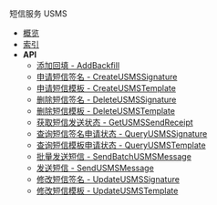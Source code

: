 <div class="sidebar_title ">短信服务 USMS</div>

- [概览](api/usms-api/README.md)
- [索引](api/usms-api/index.md)
- **API**
    - [添加回填 - AddBackfill](api/usms-api/add_backfill)
    - [申请短信签名 - CreateUSMSSignature](api/usms-api/create_usms_signature)
    - [申请短信模板 - CreateUSMSTemplate](api/usms-api/create_usms_template)
    - [删除短信签名 - DeleteUSMSSignature](api/usms-api/delete_usms_signature)
    - [删除短信模板 - DeleteUSMSTemplate](api/usms-api/delete_usms_template)
    - [获取短信发送状态 - GetUSMSSendReceipt](api/usms-api/get_usms_send_receipt)
    - [查询短信签名申请状态 - QueryUSMSSignature](api/usms-api/query_usms_signature)
    - [查询短信模板申请状态 - QueryUSMSTemplate](api/usms-api/query_usms_template)
    - [批量发送短信 - SendBatchUSMSMessage](api/usms-api/send_batch_usms_message)
    - [发送短信 - SendUSMSMessage](api/usms-api/send_usms_message)
    - [修改短信签名 - UpdateUSMSSignature](api/usms-api/update_usms_signature)
    - [修改短信模板 - UpdateUSMSTemplate](api/usms-api/update_usms_template)
